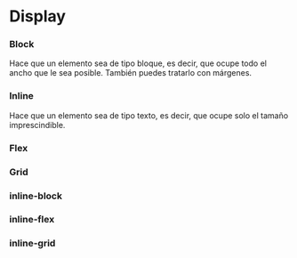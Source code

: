 # Display

### Block
Hace que un elemento sea de tipo bloque, es decir, que ocupe todo el ancho que le sea posible.
También puedes tratarlo con márgenes.

### Inline
Hace que un elemento sea de tipo texto, es decir, que ocupe solo el tamaño imprescindible.

### Flex

### Grid

### inline-block

### inline-flex

### inline-grid

